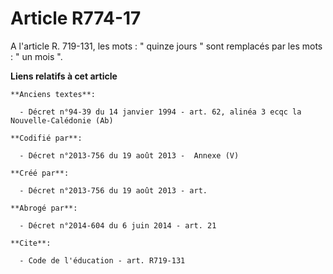 # Article R774-17

A l'article R. 719-131, les mots : " quinze jours " sont remplacés par les mots : " un mois ".

**Liens relatifs à cet article**

	**Anciens textes**:

	  - Décret n°94-39 du 14 janvier 1994 - art. 62, alinéa 3 ecqc la Nouvelle-Calédonie (Ab)

	**Codifié par**:

	  - Décret n°2013-756 du 19 août 2013 -  Annexe (V)

	**Créé par**:

	  - Décret n°2013-756 du 19 août 2013 - art.

	**Abrogé par**:

	  - Décret n°2014-604 du 6 juin 2014 - art. 21

	**Cite**:

	  - Code de l'éducation - art. R719-131
